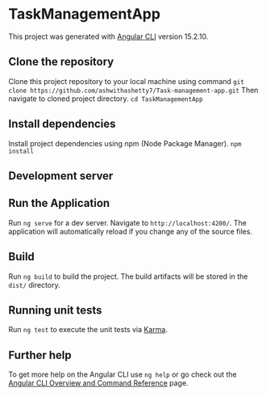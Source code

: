 # TaskManagementApp

This project was generated with [Angular CLI](https://github.com/angular/angular-cli) version 15.2.10.

## Clone the repository
Clone this project repository to your local machine using command
`git clone https://github.com/ashwithashetty7/Task-management-app.git`
Then navigate to cloned project directory. `cd TaskManagementApp`

## Install dependencies
Install project dependencies using npm (Node Package Manager). `npm install`


## Development server
## Run the Application

Run `ng serve` for a dev server. Navigate to `http://localhost:4200/`. The application will automatically reload if you change any of the source files.

## Build

Run `ng build` to build the project. The build artifacts will be stored in the `dist/` directory.

## Running unit tests

Run `ng test` to execute the unit tests via [Karma](https://karma-runner.github.io).



## Further help

To get more help on the Angular CLI use `ng help` or go check out the [Angular CLI Overview and Command Reference](https://angular.io/cli) page.
